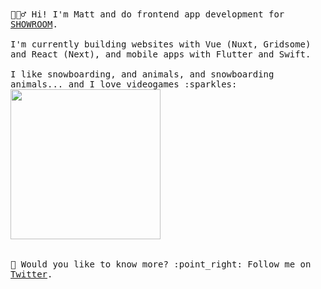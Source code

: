 
<samp>
  🙋🏼‍♂️ Hi! I'm Matt and do frontend app development for <a href="https://www.showroom-live.com">SHOWROOM</a>.
  <br><br>I'm currently building websites with Vue (Nuxt, Gridsome) and React (Next), and mobile apps with Flutter and Swift.
  <br><br>I like snowboarding, and animals, and snowboarding animals... and I love videogames :sparkles:<br>
  <img src="https://i.imgur.com/vP0qxPQ.gif" width="240px" align="center"><br>
  <br><br>🐥 Would you like to know more? :point_right: Follow me on <a href="https://twitter.com/mattwestcott">Twitter</a>.
</samp>
<br><br>
